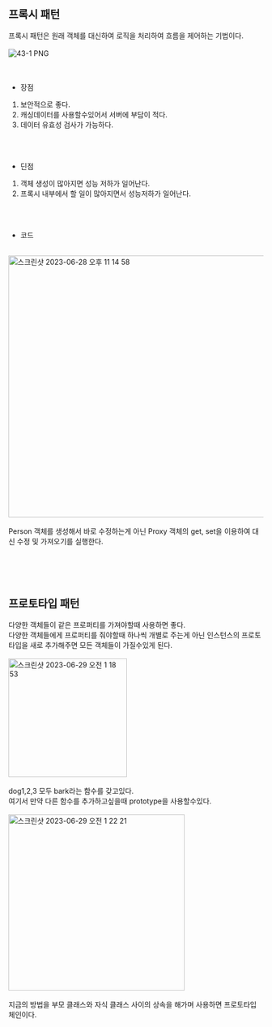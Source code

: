## 프록시 패턴<br/>
프록시 패턴은 원래 객체를 대신하여 로직을 처리하여 흐름을 제어하는 기법이다.<br/>
<br/>
![43-1 PNG](https://github.com/kong1034/Frontend-Theory/assets/19910034/c7ffdf66-946b-4b6a-961a-970d51e17b12)<br/>
<br/>
<br/>

- 장점<br/>
1. 보안적으로 좋다.<br/>
2. 캐싱데이터를 사용할수있어서 서버에 부담이 적다.<br/>
3. 데이터 유효성 검사가 가능하다.<br/>
<br/>
<br/>

- 딘점<br/>
1. 객체 생성이 많아지면 성능 저하가 일어난다.<br/>
2. 프록시 내부에서 할 일이 많아지면서 성능저하가 일어난다.<br/>
<br/>
<br/>

- 코드<br/>
<br/>
<img width="517" alt="스크린샷 2023-06-28 오후 11 14 58" src="https://github.com/kong1034/Frontend-Theory/assets/19910034/84b4c148-d13d-4f79-955a-5d415c38c56a"><br/>
<br/>
Person 객체를 생성해서 바로 수정하는게 아닌 Proxy 객체의 get, set을 이용하여 대신 수정 및 가져오기를 실행한다.<br/>
<br/>
<br/>
<br/>
<br/>

## 프로토타입 패턴<br/>
다양한 객체들이 같은 프로퍼티를 가져야할때 사용하면 좋다.<br/>
다양한 객체들에게 프로퍼티를 줘야할때 하나씩 개별로 주는게 아닌 인스턴스의 프로토타입을 새로 추가해주면 모든 객체들이 가질수있게 된다.<br/>
<br/>
<img width="234" alt="스크린샷 2023-06-29 오전 1 18 53" src="https://github.com/kong1034/Frontend-Theory/assets/19910034/aebdc0c1-d932-4208-a752-3ff59a1d7469"><br/>
<br/>
dog1,2,3 모두 bark라는 함수를 갖고있다.<br/>
여기서 만약 다른 함수를 추가하고싶을때 prototype을 사용할수있다.<br/>
<br/>
<img width="348" alt="스크린샷 2023-06-29 오전 1 22 21" src="https://github.com/kong1034/Frontend-Theory/assets/19910034/99b833e9-3356-4f2d-b2d2-3564bee69b3c"><br/>
<br/>
지금의 방법을 부모 클래스와 자식 클래스 사이의 상속을 해가며 사용하면 프로토타입 체인이다.
